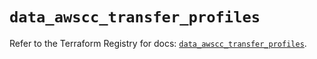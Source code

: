 # `data_awscc_transfer_profiles`

Refer to the Terraform Registry for docs: [`data_awscc_transfer_profiles`](https://registry.terraform.io/providers/hashicorp/awscc/0.70.0/docs/data-sources/transfer_profiles).
